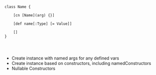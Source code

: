 ```

class Name {

    [cn [Name](arg) {}]

    [def name[:Type] [= Value]]

    []
}
```

```



```

* Create instance with named args for any defined vars
* Create instance based on constructors, including namedConstructors
* Nullable Constructors